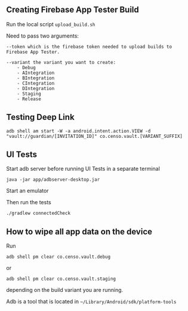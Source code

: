 ## Creating Firebase App Tester Build

Run the local script `upload_build.sh`

Need to pass two arguments: 

    --token which is the firebase token needed to upload builds to Firebase App Tester.

    --variant the variant you want to create:
        - Debug
        - AIntegration
        - BIntegration
        - CIntegration
        - DIntegration
        - Staging
        - Release

## Testing Deep Link

`adb shell am start -W -a android.intent.action.VIEW -d "vault://guardian/[INVITATION_ID]" co.censo.vault.[VARIANT_SUFFIX]`

## UI Tests

Start adb server before running UI Tests in a separate terminal

`java -jar app/adbserver-desktop.jar`

Start an emulator

Then run the tests

`./gradlew connectedCheck`

## How to wipe all app data on the device

Run 

`adb shell pm clear co.censo.vault.debug`

or

`adb shell pm clear co.censo.vault.staging`

depending on the build variant you are running. 

Adb is a tool that is located in `~/Library/Android/sdk/platform-tools`